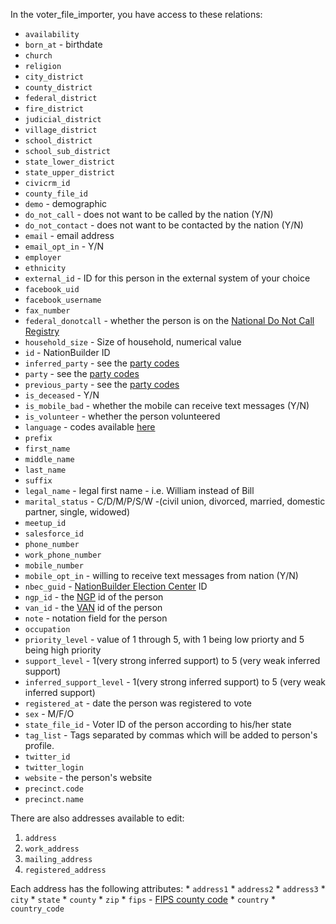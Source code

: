 In the voter_file_importer, you have access to these relations:

* `availability`
* `born_at` - birthdate
* `church`
* `religion`
* `city_district`
* `county_district`
* `federal_district`
* `fire_district`
* `judicial_district`
* `village_district`
* `school_district`
* `school_sub_district`
* `state_lower_district`
* `state_upper_district`
* `civicrm_id`
* `county_file_id`
* `demo` - demographic
* `do_not_call` - does not want to be called by the nation (Y/N)
* `do_not_contact` - does not want to be contacted by the nation (Y/N)
* `email` - email address
* `email_opt_in` - Y/N
* `employer`
* `ethnicity`
* `external_id` - ID for this person in the external system of your choice
* `facebook_uid`
* `facebook_username`
* `fax_number`
* `federal_donotcall` - whether the person is on the [National Do Not Call Registry](https://www.donotcall.gov/)
* `household_size` - Size of household, numerical value
* `id` - NationBuilder ID
* `inferred_party` - see the [party codes](http://nationbuilder.com/support_for_international_parties)
* `party` - see the [party codes](http://nationbuilder.com/support_for_international_parties)
* `previous_party` - see the [party codes](http://nationbuilder.com/support_for_international_parties)
* `is_deceased` - Y/N
* `is_mobile_bad` - whether the mobile can receive text messages (Y/N)
* `is_volunteer` - whether the person volunteered
* `language` - codes available [here](http://nationbuilder.com/what_are_the_codes_for_languages)
* `prefix`
* `first_name`
* `middle_name`
* `last_name`
* `suffix`
* `legal_name` - legal first name - i.e. William instead of Bill
* `marital_status` - C/D/M/P/S/W -(civil union, divorced, married, domestic partner, single, widowed)
* `meetup_id`
* `salesforce_id`
* `phone_number`
* `work_phone_number`
* `mobile_number`
* `mobile_opt_in` - willing to receive text messages from nation (Y/N)
* `nbec_guid` - [NationBuilder Election Center](http://elections.nationbuilder.com/) ID
* `ngp_id` - the [NGP](http://en.wikipedia.org/wiki/NGP_VAN) id of the person
* `van_id` - the [VAN](http://en.wikipedia.org/wiki/NGP_VAN) id of the person
* `note` - notation field for the person
* `occupation`
* `priority_level` - value of 1 through 5, with 1 being low priorty and 5 being high priority
* `support_level` - 1(very strong inferred support) to 5 (very weak inferred support)
* `inferred_support_level` - 1(very strong inferred support) to 5 (very weak inferred support)
* `registered_at` - date the person was registered to vote
* `sex` - M/F/O
* `state_file_id` - Voter ID of the person according to his/her state
* `tag_list` - Tags separated by commas which will be added to person's profile.
* `twitter_id`
* `twitter_login`
* `website` - the person's website
* `precinct.code`
* `precinct.name`

There are also addresses available to edit:
1. `address`
2. `work_address`
3. `mailing_address`
4. `registered_address`

Each address has the following attributes:
	* `address1`
	* `address2`
	* `address3`
	* `city`
	* `state`
	* `county`
	* `zip`
	* `fips` - [FIPS county code](http://en.wikipedia.org/wiki/FIPS_county_code)
	* `country`
	* `country_code`

